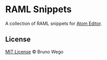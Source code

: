 # RAML Snippets

A collection of RAML snippets for [Atom Editor](https://atom.io/).

## License

[MIT License](http://brunowego.mit-license.org/) © Bruno Wego

